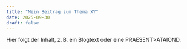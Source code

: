 ```yaml
---
title: "Mein Beitrag zum Thema XY"
date: 2025-09-30
draft: false
---
```


Hier folgt der Inhalt, z. B. ein Blogtext oder eine PRAESENT>ATAIOND.
